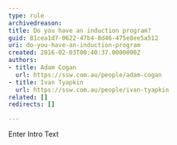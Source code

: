 ```yaml
---
type: rule
archivedreason: 
title: Do you have an induction program?
guid: 81cea1d7-0622-47b4-8d46-475e8ee5a512
uri: do-you-have-an-induction-program
created: 2016-02-03T00:40:37.0000000Z
authors:
- title: Adam Cogan
  url: https://ssw.com.au/people/adam-cogan
- title: Ivan Tyapkin
  url: https://ssw.com.au/people/ivan-tyapkin
related: []
redirects: []

---
```



Enter Intro Text
<br><excerpt class='endintro'></excerpt><br>



